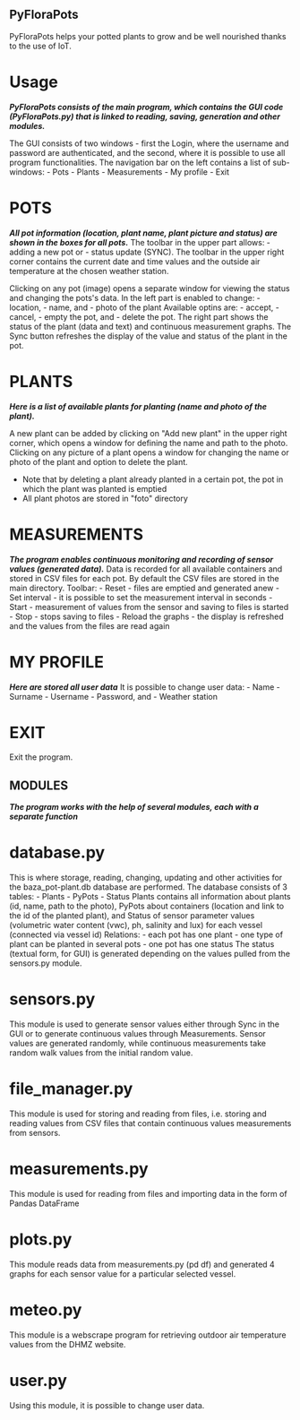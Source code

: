 ## PyFloraPots

PyFloraPots helps your potted plants to grow and be well nourished thanks to the use of IoT.

# Usage
***PyFloraPots consists of the main program, which contains the GUI code (PyFloraPots.py) that is linked to reading, saving, generation and other modules.***

The GUI consists of two windows - first the Login, where the username and password are authenticated, and the second, where it is possible to use
all program functionalities.
The navigation bar on the left contains a list of sub-windows:
    - Pots
    - Plants
    - Measurements
    - My profile
    - Exit

# POTS
***All pot information (location, plant name, plant picture and status) are shown in the boxes for all pots.***
The toolbar in the upper part allows:
    - adding a new pot or
    - status update (SYNC).
The toolbar in the upper right corner contains the current date and time values and the outside air temperature at the chosen weather station.

Clicking on any pot (image) opens a separate window for viewing the status and changing the pots's data.
In the left part is enabled to change:
    - location,
    - name, and
    - photo of the plant
Available optins are:
    - accept,
    - cancel,
    - empty the pot, and
    - delete the pot.
The right part shows the status of the plant (data and text) and continuous measurement graphs.
The Sync button refreshes the display of the value and status of the plant in the pot.

# PLANTS
***Here is a list of available plants for planting (name and photo of the plant).*** 

A new plant can be added by clicking on "Add new plant" in the upper right corner, which opens a window for defining the name and path to the photo.
Clicking on any picture of a plant opens a window for changing the name or photo of the plant and option to delete the plant.
- Note that by deleting a plant already planted in a certain pot, the pot in which the plant was planted is emptied
- All plant photos are stored in "foto" directory

# MEASUREMENTS
***The program enables continuous monitoring and recording of sensor values (generated data).*** 
Data is recorded for all available containers and stored in CSV files for each pot. By default the CSV files are stored in the main directory.
Toolbar:
    - Reset - files are emptied and generated anew
    - Set interval - it is possible to set the measurement interval in seconds
    - Start - measurement of values from the sensor and saving to files is started
    - Stop - stops saving to files
    - Reload the graphs - the display is refreshed and the values from the files are read again

# MY PROFILE
***Here are stored all user data***
It is possible to change user data:
    - Name
    - Surname
    - Username
    - Password, and
    - Weather station

# EXIT
Exit the program.

## MODULES
***The program works with the help of several modules, each with a separate function***

# database.py
This is where storage, reading, changing, updating and other activities for the baza_pot-plant.db database are performed.
The database consists of 3 tables:
    - Plants
    - PyPots
    - Status
Plants contains all information about plants (id, name, path to the photo), PyPots about containers (location and link to the id of the planted plant), and
Status of sensor parameter values (volumetric water content (vwc), ph, salinity and lux) for each vessel (connected via vessel id)
Relations:
    - each pot has one plant
    - one type of plant can be planted in several pots
    - one pot has one status
The status (textual form, for GUI) is generated depending on the values pulled from the sensors.py module.

# sensors.py
This module is used to generate sensor values either through Sync in the GUI or to generate continuous values through Measurements.
Sensor values are generated randomly, while continuous measurements take random walk values from the initial random value.

# file_manager.py
This module is used for storing and reading from files, i.e. storing and reading values from CSV files that contain continuous values
measurements from sensors.

# measurements.py
This module is used for reading from files and importing data in the form of Pandas DataFrame

# plots.py
This module reads data from measurements.py (pd df) and generated 4 graphs for each sensor value for a particular selected vessel.

# meteo.py
This module is a webscrape program for retrieving outdoor air temperature values from the DHMZ website.

# user.py
Using this module, it is possible to change user data.
